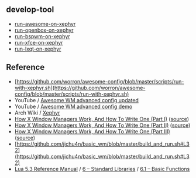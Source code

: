 

## develop-tool

* [run-awesome-on-xephyr](run-awesome-on-xephyr)
* [run-openbox-on-xephyr](run-openbox-on-xephyr)
* [run-bspwm-on-xephyr](run-bspwm-on-xephyr)
* [run-xfce-on-xephyr](run-xfce-on-xephyr)
* [run-lxqt-on-xephyr](run-lxqt-on-xephyr)



## Reference

* [https://github.com/worron/awesome-config/blob/master/scripts/run-with-xephyr.sh](https://github.com/worron/awesome-config/blob/master/scripts/run-with-xephyr.sh)
* YouTube / [Awesome WM advanced config updated](https://www.youtube.com/watch?v=_1M1Wv64JGA)
* YouTube / [Awesome WM advanced config demo](https://www.youtube.com/watch?v=_1M1Wv64JGA)
* Arch Wiki / [Xephyr](https://wiki.archlinux.org/index.php/Xephyr)
* [How X Window Managers Work, And How To Write One (Part I)](https://jichu4n.com/posts/how-x-window-managers-work-and-how-to-write-one-part-i/) ([source](https://github.com/jichu4n/jichu4n.github.io/blob/master/posts/how-x-window-managers-work-and-how-to-write-one-part-i.html))
* [How X Window Managers Work, And How To Write One (Part II)](https://jichu4n.com/posts/how-x-window-managers-work-and-how-to-write-one-part-ii/) ([source](https://github.com/jichu4n/jichu4n.github.io/blob/master/posts/how-x-window-managers-work-and-how-to-write-one-part-ii.html))
* [How X Window Managers Work, And How To Write One (Part III)](https://jichu4n.com/posts/how-x-window-managers-work-and-how-to-write-one-part-iii/) ([source](https://github.com/jichu4n/jichu4n.github.io/blob/master/posts/how-x-window-managers-work-and-how-to-write-one-part-iii.html))
* [https://github.com/jichu4n/basic_wm/blob/master/build_and_run.sh#L32](https://github.com/jichu4n/basic_wm/blob/master/build_and_run.sh#L32)
* [Lua 5.3 Reference Manual](https://www.lua.org/manual/5.3/) / [6 – Standard Libraries](https://www.lua.org/manual/5.3/manual.html#6) / [6.1 – Basic Functions](https://www.lua.org/manual/5.3/manual.html#6.1)
